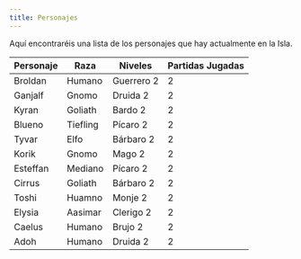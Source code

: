 ```yaml
---
title: Personajes
---
```


Aquí encontraréis una lista de los personajes que hay actualmente en la Isla.

| **Personaje** | **Raza** | **Niveles** | **Partidas Jugadas** |
| ------------- | -------- | ----------- | -------------------- |
| Broldan       | Humano   | Guerrero 2  | 2                    |
| Ganjalf       | Gnomo    | Druida 2    | 2                    |
| Kyran         | Goliath  | Bardo 2     | 2                    |
| Blueno        | Tiefling | Pícaro 2    | 2                    |
| Tyvar         | Elfo     | Bárbaro 2   | 2                    |
| Korik         | Gnomo    | Mago 2      | 2                    |
| Esteffan      | Mediano  | Pícaro 2    | 2                    |
| Cirrus        | Goliath  | Bárbaro 2   | 2                    |
| Toshi         | Huamno   | Monje 2     | 2                    |
| Elysia        | Aasimar  | Clerigo 2   | 2                    |
| Caelus        | Humano   | Brujo 2     | 2                    |
| Adoh          | Humano   | Druida 2    | 2                    |
